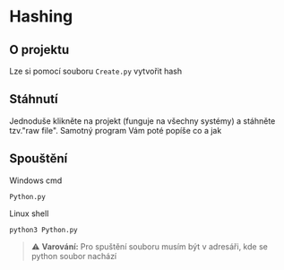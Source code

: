 # Hashing

## O projektu

Lze si pomocí souboru `Create.py` vytvořit hash

## Stáhnutí

Jednoduše klikněte na projekt (funguje na všechny systémy) a stáhněte tzv."raw file". Samotný program Vám poté popíše co a jak

## Spouštění

Windows cmd
```batch
Python.py
```
Linux shell
```shell
python3 Python.py
```
> ⚠️ **Varování:**
> Pro spuštění souboru musím být v adresáři, kde se python soubor nachází

